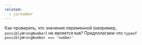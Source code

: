 ```yaml
---
related:
  - js/number
---
```


Как проверить, что значение переменной (например, `possiblyWrongNumber`) не является `NaN`? Предполагаем что `typeof possiblyWrongNumber === 'number'`


